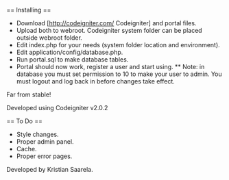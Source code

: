 == Installing ==
* Download [http://codeigniter.com/ Codeigniter] and portal files.
* Upload both to webroot. Codeigniter system folder can be placed outside webroot folder.
* Edit index.php for your needs (system folder location and environment).
* Edit application/config/database.php.
* Run portal.sql to make database tables.
* Portal should now work, register a user and start using.
** Note: in database you must set permission to 10 to make your user to admin. You must logout and log back in before changes take effect.

Far from stable!

Developed using Codeigniter v2.0.2

== To Do ==
* Style changes.
* Proper admin panel.
* Cache.
* Proper error pages.

Developed by Kristian Saarela.